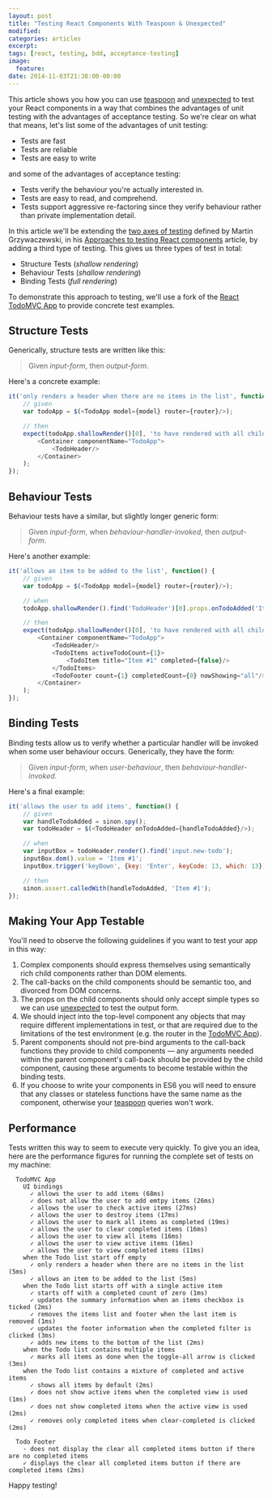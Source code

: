 ```yaml
---
layout: post
title: "Testing React Components With Teaspoon & Unexpected"
modified:
categories: articles
excerpt:
tags: [react, testing, bdd, acceptance-testing]
image:
  feature:
date: 2014-11-03T21:38:00-00:00
---
```


This article shows you how you can use [teaspoon](https://www.npmjs.com/package/teaspoon) and [unexpected](http://unexpected.js.org/) to test your React components in a way that combines the advantages of unit testing with the advantages of acceptance testing. So we're clear on what that means, let's list some of the advantages of unit testing:

  * Tests are fast
  * Tests are reliable
  * Tests are easy to write

and some of the advantages of acceptance testing:

  * Tests verify the behaviour you're actually interested in.
  * Tests are easy to read, and comprehend.
  * Tests support aggressive re-factoring since they verify behaviour rather than private implementation detail.

In this article we'll be extending the [two axes of testing](http://reactkungfu.com/2015/07/approaches-to-testing-react-components-an-overview/#two_axes_of_testing_components) defined by Martin Grzywaczewski, in his [Approaches to testing React components](http://reactkungfu.com/2015/07/approaches-to-testing-react-components-an-overview/) article, by adding a third type of testing. This gives us three types of test in total:

  * Structure Tests (_shallow rendering_)
  * Behaviour Tests (_shallow rendering_)
  * Binding Tests (_full rendering_)

To demonstrate this approach to testing, we'll use a fork of the [React TodoMVC App](https://github.com/dchambers/react-todomvc) to provide concrete test examples.

## Structure Tests

Generically, structure tests are written like this:

> Given _input-form_, then _output-form_.

Here's a concrete example:

```js
it('only renders a header when there are no items in the list', function() {
    // given
    var todoApp = $(<TodoApp model={model} router={router}/>);

    // then
    expect(todoApp.shallowRender()[0], 'to have rendered with all children',
        <Container componentName="TodoApp">
            <TodoHeader/>
        </Container>
    );
});
```

## Behaviour Tests

Behaviour tests have a similar, but slightly longer generic form:

> Given _input-form_, when _behaviour-handler-invoked_, then _output-form_.

Here's another example:

```js
it('allows an item to be added to the list', function() {
    // given
    var todoApp = $(<TodoApp model={model} router={router}/>);

    // when
    todoApp.shallowRender().find('TodoHeader')[0].props.onTodoAdded('Item #1');

    // then
    expect(todoApp.shallowRender()[0], 'to have rendered with all children',
        <Container componentName="TodoApp">
            <TodoHeader/>
            <TodoItems activeTodoCount={1}>
                <TodoItem title="Item #1" completed={false}/>
            </TodoItems>
            <TodoFooter count={1} completedCount={0} nowShowing="all"/>
        </Container>
    );
});
```

## Binding Tests

Binding tests allow us to verify whether a particular handler will be invoked when some user behaviour occurs. Generically, they have the form:

> Given _input-form_, when _user-behaviour_, then _behaviour-handler-invoked_.

Here's a final example:

```js
it('allows the user to add items', function() {
    // given
    var handleTodoAdded = sinon.spy();
    var todoHeader = $(<TodoHeader onTodoAdded={handleTodoAdded}/>);

    // when
    var inputBox = todoHeader.render().find('input.new-todo');
    inputBox.dom().value = 'Item #1';
    inputBox.trigger('keyDown', {key: 'Enter', keyCode: 13, which: 13});

    // then
    sinon.assert.calledWith(handleTodoAdded, 'Item #1');
});
```

## Making Your App Testable

You'll need to observe the following guidelines if you want to test your app in this way:

  1. Complex components should express themselves using semantically rich child components rather than DOM elements.
  2. The call-backs on the child components should be semantic too, and divorced from DOM concerns.
  3. The props on the child components should only accept simple types so we can use [unexpected](http://unexpected.js.org/) to test the output form.
  4. We should inject into the top-level component any objects that may require different implementations in test, or that are required due to the limitations of the test environment (e.g. the router in the [TodoMVC App](https://github.com/dchambers/react-todomvc)).
  5. Parent components should not pre-bind arguments to the call-back functions they provide to child components &mdash; any arguments needed within the parent component's call-back should be provided by the child component, causing these arguments to become testable within the binding tests.
  6. If you choose to write your components in ES6 you will need to ensure that any classes or stateless functions have the same name as the component, otherwise your [teaspoon](https://www.npmjs.com/package/teaspoon) queries won't work.

## Performance

Tests written this way to seem to execute very quickly. To give you an idea, here are the performance figures for running the complete set of tests on my machine:

```
  TodoMVC App
    UI bindings
      ✓ allows the user to add items (68ms)
      ✓ does not allow the user to add emtpy items (26ms)
      ✓ allows the user to check active items (27ms)
      ✓ allows the user to destroy items (17ms)
      ✓ allows the user to mark all items as completed (19ms)
      ✓ allows the user to clear completed items (16ms)
      ✓ allows the user to view all items (16ms)
      ✓ allows the user to view active items (16ms)
      ✓ allows the user to view completed items (11ms)
    when the Todo list start off empty
      ✓ only renders a header when there are no items in the list (5ms)
      ✓ allows an item to be added to the list (5ms)
    when the Todo list starts off with a single active item
      ✓ starts off with a completed count of zero (1ms)
      ✓ updates the summary information when an items checkbox is ticked (2ms)
      ✓ removes the items list and footer when the last item is removed (1ms)
      ✓ updates the footer information when the completed filter is clicked (3ms)
      ✓ adds new items to the bottom of the list (2ms)
    when the Todo list contains multiple items
      ✓ marks all items as done when the toggle-all arrow is clicked (3ms)
    when the Todo list contains a mixture of completed and active items
      ✓ shows all items by default (2ms)
      ✓ does not show active items when the completed view is used (1ms)
      ✓ does not show completed items when the active view is used (2ms)
      ✓ removes only completed items when clear-completed is clicked (2ms)

  Todo Footer
    - does not display the clear all completed items button if there are no completed items
    ✓ displays the clear all completed items button if there are completed items (2ms)
```

Happy testing!
